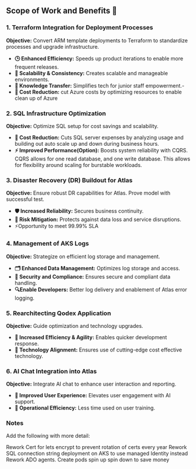 ## Scope of Work and Benefits 🚀

### 1. **Terraform Integration for Deployment Processes**

**Objective:** Convert ARM template deployments to Terraform to standardize processes and upgrade infrastructure.

- **🕒 Enhanced Efficiency:** Speeds up product iterations to enable more frequent releases.
- **🔗 Scalability & Consistency:** Creates scalable and manageable environments.
- **📘 Knowledge Transfer:** Simplifies tech for junior staff empowerment.- 
- **💸 Cost Reduction:** cut Azure costs by optimizing resources to enable clean up of Azure

### 2. **SQL Infrastructure Optimization**

**Objective:** Optimize SQL setup for cost savings and scalability.

- **💸 Cost Reduction:** Cuts SQL server expenses by analyzing usage and building out auto scale up and down during business hours.
- **⚡ Improved Performance(Option):** Boosts system reliability with CQRS. CQRS allows for one read database, and one write database.  This allows for flexibility around scaling for burstable workloads.

### 3. **Disaster Recovery (DR) Buildout for Atlas**

**Objective:** Ensure robust DR capabilities for Atlas. Prove model with successful test.

- **🛡️ Increased Reliability:** Secures business continuity.
- **🚫 Risk Mitigation:** Protects against data loss and service disruptions.
- ⚡Opportunity to meet 99.99% SLA


### 4. **Management of AKS Logs**

**Objective:** Strategize on efficient log storage and management.

- **🗂️ Enhanced Data Management:** Optimizes log storage and access.
- **🔐 Security and Compliance:** Ensures secure and compliant data handling.
- **🔍Enable Developers:** Better log delivery and enablement of Atlas error logging.

### 5. **Rearchitecting Qodex Application**

**Objective:** Guide optimization and technology upgrades.

- **🏃 Increased Efficiency & Agility:** Enables quicker development response.
- **🔄 Technology Alignment:** Ensures use of cutting-edge cost effective technology.

### 6. **AI Chat Integration into Atlas**

**Objective:** Integrate AI chat to enhance user interaction and reporting.

- **🌟 Improved User Experience:** Elevates user engagement with AI support.
- **🤖 Operational Efficiency:** Less time used on user training.

### Notes

Add the following with more detail: 

Rework Cert for lets encrypt to prevent rotation of certs every year
Rework SQL connection string deployment on AKS to use managed Identity instead
Rework ADO agents.  Create pods spin up spin down to save money
